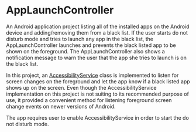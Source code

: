 # AppLaunchController

An Android application project listing all of the installed apps on the Android device and adding/removing them from a black list.
If the user starts do not disturb mode and tries to launch any app in the black list, the AppLaunchController launches and prevents
the black listed app to be shown on the foreground. The AppLaunchController also shows a notification message to warn the user that the app she tries to launch is on the black list.

In this project, an [AccessibilityService](https://developer.android.com/reference/android/accessibilityservice/AccessibilityService) 
class is implemented to listen for screen changes on the foreground and let the app know if a black listed app shows up on the screen.
Even though the AccessibilityService implementation on this project is not suiting to its recommended purpose of use, it provided a
convenient method for listening foreground screen change events on newer versions of Android. 

The app requires user to enable AccessibilityService in order to start the do not disturb mode.
